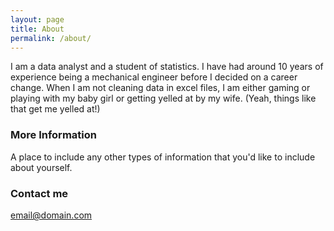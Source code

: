 ```yaml
---
layout: page
title: About
permalink: /about/
---
```


I am a data analyst and a student of statistics. I have had around 10 years of experience being a mechanical engineer before I decided on a career change. When I am not cleaning data in excel files, I am either gaming or playing with my baby girl or getting yelled at by  my wife. (Yeah, things like that get me yelled at!)



### More Information

A place to include any other types of information that you'd like to include about yourself.

### Contact me

[email@domain.com](mailto:email@domain.com)
